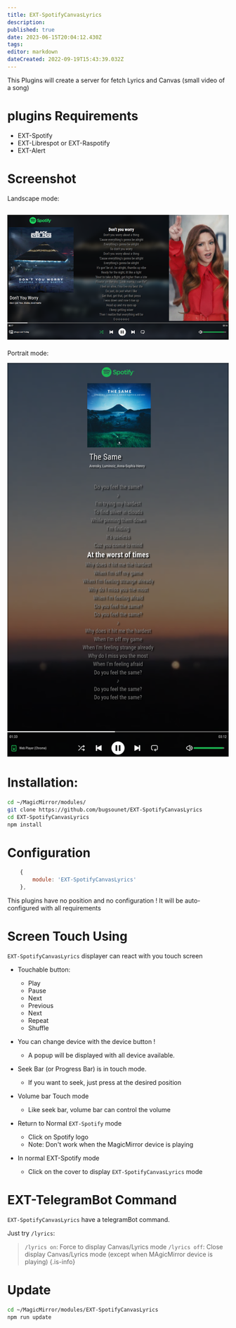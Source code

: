 ```yaml
---
title: EXT-SpotifyCanvasLyrics
description: 
published: true
date: 2023-06-15T20:04:12.430Z
tags: 
editor: markdown
dateCreated: 2022-09-19T15:43:39.032Z
---
```


This Plugins will create a server for fetch Lyrics and Canvas (small video of a song)
 
 # plugins Requirements
  * EXT-Spotify
  * EXT-Librespot or EXT-Raspotify
  * EXT-Alert

 # Screenshot
 
Landscape mode:
 
![1661380128355-a614b0f1-142b-4d9e-b105-eae823e958ae-image.png](/1661380128355-a614b0f1-142b-4d9e-b105-eae823e958ae-image.png)
---
Portrait mode:

![1661976384550-ede2f383-90f2-422d-b6fb-389a3972203c-image.png](/1661976384550-ede2f383-90f2-422d-b6fb-389a3972203c-image.png)

 # Installation:
 
 ```sh
 cd ~/MagicMirror/modules/
 git clone https://github.com/bugsounet/EXT-SpotifyCanvasLyrics
 cd EXT-SpotifyCanvasLyrics
 npm install
 ```
 
 # Configuration
 
```js
    {
        module: 'EXT-SpotifyCanvasLyrics'
    },
 ```
 
 This plugins have no position and no configuration !
 It will be auto-configured with all requirements
 
 # Screen Touch Using
 
 `EXT-SpotifyCanvasLyrics` displayer can react with you touch screen
 
 * Touchable button:
    * Play
    * Pause
    * Next
    * Previous
    * Next
    * Repeat
    * Shuffle
  
  * You can change device with the device button !
    * A popup will be displayed with all device available.
  
  * Seek Bar (or Progress Bar) is in touch mode. 
    * If you want to seek, just press at the desired position
  
  * Volume bar Touch mode
    * Like seek bar, volume bar can control the volume

  * Return to Normal `EXT-Spotify` mode
    * Click on Spotify logo
    * Note: Don't work when the MagicMirror device is playing
    
  * In normal EXT-Spotify mode
    * Click on the cover to display `EXT-SpotifyCanvasLyrics` mode

 # EXT-TelegramBot Command
 `EXT-SpotifyCanvasLyrics` have a telegramBot command.
 
 Just try `/lyrics`:
 
> `/lyrics on`: Force to display Canvas/Lyrics mode
> `/lyrics off`: Close display Canvas/Lyrics mode (except when MAgicMirror device is playing)
{.is-info}
 
 # Update
 
 ```sh
 cd ~/MagicMirror/modules/EXT-SpotifyCanvasLyrics
 npm run update
 ```
